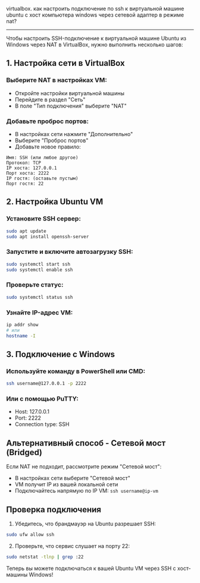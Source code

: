 
virtualbox. как настроить подключение по ssh к виртуальной машине ubuntu с хост компьютера windows через сетевой адаптер в режиме  nat?

----------------

Чтобы настроить SSH-подключение к виртуальной машине Ubuntu из Windows через NAT в VirtualBox, нужно выполнить несколько шагов:

## 1. Настройка сети в VirtualBox

### Выберите NAT в настройках VM:
- Откройте настройки виртуальной машины
- Перейдите в раздел "Сеть"
- В поле "Тип подключения" выберите "NAT"

### Добавьте проброс портов:
- В настройках сети нажмите "Дополнительно"
- Выберите "Проброс портов"
- Добавьте новое правило:

```
Имя: SSH (или любое другое)
Протокол: TCP
IP хоста: 127.0.0.1
Порт хоста: 2222
IP гостя: (оставьте пустым)
Порт гостя: 22
```

## 2. Настройка Ubuntu VM

### Установите SSH сервер:
```bash
sudo apt update
sudo apt install openssh-server
```

### Запустите и включите автозагрузку SSH:
```bash
sudo systemctl start ssh
sudo systemctl enable ssh
```

### Проверьте статус:
```bash
sudo systemctl status ssh
```

### Узнайте IP-адрес VM:
```bash
ip addr show
# или
hostname -I
```

## 3. Подключение с Windows

### Используйте команду в PowerShell или CMD:
```bash
ssh username@127.0.0.1 -p 2222
```

### Или с помощью PuTTY:
- Host: 127.0.0.1
- Port: 2222
- Connection type: SSH

## Альтернативный способ - Сетевой мост (Bridged)

Если NAT не подходит, рассмотрите режим "Сетевой мост":
- В настройках сети выберите "Сетевой мост"
- VM получит IP из вашей локальной сети
- Подключайтесь напрямую по IP VM: `ssh username@ip-vm`

## Проверка подключения

1. Убедитесь, что брандмауэр на Ubuntu разрешает SSH:
```bash
sudo ufw allow ssh
```

2. Проверьте, что сервис слушает на порту 22:
```bash
sudo netstat -tlnp | grep :22
```

Теперь вы можете подключаться к вашей Ubuntu VM через SSH с хост-машины Windows!
<!--stackedit_data:
eyJoaXN0b3J5IjpbLTE3MjIwNTU1MThdfQ==
-->